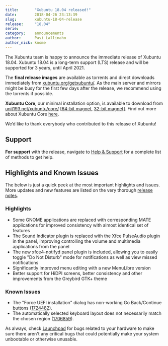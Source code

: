 ```yaml
---
title:       "Xubuntu 18.04 released!"
date:        2018-04-26 23:13:39
slug:        xubuntu-18-04-release
release:     "18.04"
serie:       
category:    announcements
author:      Pasi Lallinaho
author_nick: knome
---
```


The Xubuntu team is happy to announce the immediate release of Xubuntu 18.04. Xubuntu 18.04 is a long-term support (LTS) release and will be supported for 3 years, until April 2021.

The **final release images** are available as torrents and direct downloads immediately from [xubuntu.org/getxubuntu/](https://xubuntu.org/getxubuntu/). As the main server and mirrors might be busy for the first few days after the release, we recommend using the torrents if possible.

**Xubuntu Core**, our minimal installation option, is available to download from [unit193.net/xubuntu/core/](https://unit193.net/xubuntu/core/) \[[64-bit magnet](magnet:?xt=urn:btih:7728679d017e596021153147e80bceff2062445f&dn=xubuntu-18.04-core-amd64.iso&tr=udp%3a%2f%2ftracker.leechers-paradise.org%3a6969&tr=udp%3a%2f%2ftracker.coppersurfer.tk%3a6969&tr=udp%3a%2f%2feddie4.nl%3a6969&tr=udp%3a%2f%2ftracker.pirateparty.gr%3a6969&tr=udp%3a%2f%2fopentrackr.org%3a1337&tr=udp%3a%2f%2ftracker.zer0day.to%3a1337), [32-bit magnet](magnet:?xt=urn:btih:997ddaa25ea5559188427dc75e310718d2637787&dn=xubuntu-18.04-core-i386.iso&tr=udp%3a%2f%2ftracker.leechers-paradise.org%3a6969&tr=udp%3a%2f%2ftracker.coppersurfer.tk%3a6969&tr=udp%3a%2f%2feddie4.nl%3a6969&tr=udp%3a%2f%2ftracker.pirateparty.gr%3a6969&tr=udp%3a%2f%2fopentrackr.org%3a1337&tr=udp%3a%2f%2ftracker.zer0day.to%3a1337)\]. Find out more about Xubuntu Core [here](https://unit193.net/xubuntu/).

We’d like to thank everybody who contributed to this release of Xubuntu!

Support
-------

**For support** with the release, navigate to [Help &amp; Support](https://xubuntu.org/help/) for a complete list of methods to get help.

Highlights and Known Issues
---------------------------

The below is just a quick peek at the most important highlights and issues. More updates and new features are listed on the very thorough [release notes](https://wiki.xubuntu.org/releases/18.04/release-notes).

### Highlights

- Some GNOME applications are replaced with corresponding MATE applications for improved consistency with almost identical set of features
- The Sound Indicator plugin is replaced with the Xfce PulseAudio plugin in the panel, improving controlling the volume and multimedia applications from the panel
- The new xfce4-notifyd panel plugin is included, allowing you to easily toggle "Do Not Disturb" mode for notifications as well as view missed notifications
- Significantly improved menu editing with a new MenuLibre version
- Better support for HiDPI screens, better consistency and other improvements from the Greybird GTK+ theme

### Known Issues

- The "Force UEFI installation" dialog has non-working Go Back/Continue buttons ([1724482](https://bugs.launchpad.net/ubuntu/+source/ubiquity/+bug/1724482)).
- The automatically selected keyboard layout does not necessarily match the chosen region ([1706859](https://bugs.launchpad.net/ubuntu/+source/ubiquity/+bug/1706859)).

As always, check [Launchpad](https://bugs.launchpad.net/ubuntu/) for bugs related to your hardware to make sure there aren't any critical bugs that could potentially make your system unbootable or otherwise unusable.
